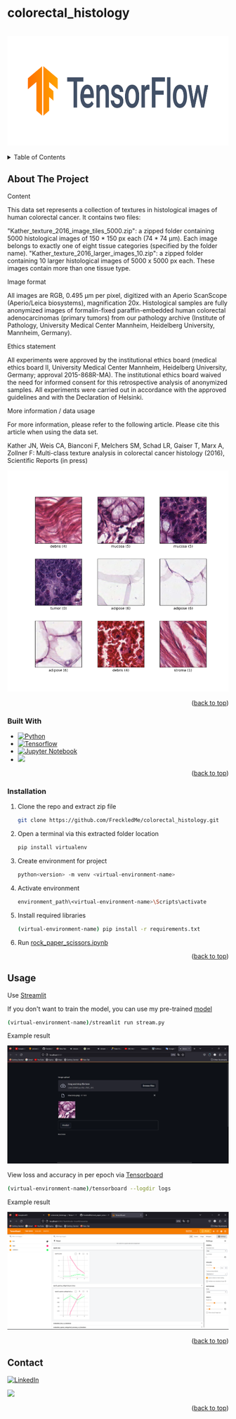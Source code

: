 # colorectal_histology
 <a name="readme-top"></a>




<!-- PROJECT LOGO -->
<br />
<div align="center">
  <a href="https://github.com/FreckledMe/colorectal_histology">
    <img src="images/logo.png" alt="Logo" width="700" height="250">
  </a>



  <p align="center">
  </p>
</div>



<!-- TABLE OF CONTENTS -->
<details>
  <summary>Table of Contents</summary>
  <ol>
    <li>
      <a href="#about-the-project">About The Project</a>
      <ul>
        <li><a href="#built-with">Built With</a></li>
      </ul>
      <ul>
        <li><a href="#installation">Installation</a></li>
      </ul>
    </li>
    <li><a href="#contact">Contact</a></li>
  </ol>
</details>



<!-- ABOUT THE PROJECT -->
## About The Project



Content

This data set represents a collection of textures in histological images of human colorectal cancer. It contains two files:

"Kather_texture_2016_image_tiles_5000.zip": a zipped folder containing 5000 histological images of 150 * 150 px each (74 * 74 µm). Each image belongs to exactly one of eight tissue categories (specified by the folder name). 
"Kather_texture_2016_larger_images_10.zip": a zipped folder containing 10 larger histological images of 5000 x 5000 px each. These images contain more than one tissue type. 

Image format

All images are RGB, 0.495 µm per pixel, digitized with an Aperio ScanScope (Aperio/Leica biosystems), magnification 20x. Histological samples are fully anonymized images of formalin-fixed paraffin-embedded human colorectal adenocarcinomas (primary tumors) from our pathology archive (Institute of Pathology, University Medical Center Mannheim, Heidelberg University, Mannheim, Germany).

Ethics statement

All experiments were approved by the institutional ethics board (medical ethics board II, University Medical Center Mannheim, Heidelberg University, Germany; approval 2015-868R-MA). The institutional ethics board waived the need for informed consent for this retrospective analysis of anonymized samples. All experiments were carried out in accordance with the approved guidelines and with the Declaration of Helsinki.

More information / data usage

For more information, please refer to the following article. Please cite this article when using the data set.

Kather JN, Weis CA, Bianconi F, Melchers SM, Schad LR, Gaiser T, Marx A, Zollner F: Multi-class texture analysis in colorectal cancer histology (2016), Scientific Reports (in press)

![Product Name Screen Shot][product-screenshot]

<p align="right">(<a href="#readme-top">back to top</a>)</p>



### Built With

* [![Python][Python]][Python-url]
* [![Tensorflow][Tensorflow]][T-url]
* [![Jupyter Notebook][Jupyter]][J-url]
* <a href="https://streamlit.io/"> <img src="https://streamlit.io/images/brand/streamlit-logo-secondary-colormark-lighttext.png" width="100" heigth="50"></a>
<p align="right">(<a href="#readme-top">back to top</a>)</p>
 




### Installation


1. Clone the repo and extract zip file
   ```sh
   git clone https://github.com/FreckledMe/colorectal_histology.git
   ```
2. Open a terminal via this extracted folder location
   ```sh
   pip install virtualenv
   ```
3. Create environment for project
   ```sh
   python<version> -m venv <virtual-environment-name>
   ```
4. Activate environment
   ```sh
   environment_path\<virtual-environment-name>\Scripts\activate
   ```
5. Install required libraries
   ```sh
   (virtual-environment-name) pip install -r requirements.txt
   ```
6. Run [rock_paper_scissors.ipynb ](https://github.com/FreckledMe/colorectal_histology/blob/main/colorectal_histology.ipynb)

<p align="right">(<a href="#readme-top">back to top</a>)</p>



<!-- USAGE EXAMPLES -->
## Usage
   Use [Streamlit](https://github.com/streamlit/streamlit) 

   If you don't want to train the model, you can use my pre-trained [model](https://drive.google.com/file/d/1j8gmrk9MvvbP2mdhv2dH_3D0FPt-yxga/view?usp=share_link) 

   ```sh 
   (virtual-environment-name)/streamlit run stream.py
   ```
Example result

<img src="screen/stream.png">

   View loss and accuracy in per epoch via [Tensorboard](https://github.com/tensorflow/tensorboard)
   ```sh
   (virtual-environment-name)/tensorboard --logdir logs
   ```
Example result

<img src="screen/tensorboard.png">


<p align="right">(<a href="#readme-top">back to top</a>)</p>

## Contact

[![LinkedIn][linkedin-shield]][linkedin-url]

<a href="mailto:justfrozenak@gmail.com"> <img src="https://mailmeteor.com/logos/assets/PNG/Gmail_Logo_256px.png" width="90" heigth="30"></a>

<p align="right">(<a href="#readme-top">back to top</a>)</p>


<!-- MARKDOWN LINKS & IMAGES -->

[linkedin-shield]: https://img.shields.io/badge/-LinkedIn-black.svg?style=for-the-badge&logo=linkedin&colorB=555
[linkedin-url]: https://www.linkedin.com/in/kamoliddin-jabbarov-599b56201/
[product-screenshot]: images/c_h.png

[Python]: https://staging.python.org/static/community_logos/python-powered-w-70x28.png
[Python-url]: https://python.org/
[Tensorflow]:  https://img.shields.io/badge/TensorFlow-FF6F00?style=for-the-badge&logo=tensorflow&logoColor=white
[T-url]: https://www.tensorflow.org/
[Jupyter]: https://img.shields.io/badge/jupyter-%23FA0F00.svg?style=for-the-badge&logo=jupyter&logoColor=white
[J-url]: https://jupyter.org/
